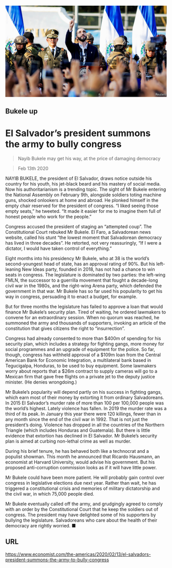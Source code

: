 ![](./images/20200215_AMP001.jpg)

## Bukele up

# El Salvador’s president summons the army to bully congress

> Nayib Bukele may get his way, at the price of damaging democracy

> Feb 13th 2020

NAYIB BUKELE, the president of El Salvador, draws notice outside his country for his youth, his jet-black beard and his mastery of social media. Now his authoritarianism is a trending topic. The sight of Mr Bukele entering the National Assembly on February 9th, alongside soldiers toting machine guns, shocked onlookers at home and abroad. He plonked himself in the empty chair reserved for the president of congress. “I liked seeing those empty seats,” he tweeted. “It made it easier for me to imagine them full of honest people who work for the people.”

Congress accused the president of staging an “attempted coup”. The Constitutional Court rebuked Mr Bukele. El Faro, a Salvadorean news website, called his stunt “the lowest moment that Salvadorean democracy has lived in three decades”. He retorted, not very reassuringly, “If I were a dictator, I would have taken control of everything.”

Eight months into his presidency Mr Bukele, who at 38 is the world’s second-youngest head of state, has an approval rating of 90%. But his left-leaning New Ideas party, founded in 2018, has not had a chance to win seats in congress. The legislature is dominated by two parties: the left-wing FMLN, the successor to a guerrilla movement that fought a decade-long civil war in the 1980s, and the right-wing Arena party, which defended the government in that war. Mr Bukele has so far used his popularity to get his way in congress, persuading it to enact a budget, for example.

But for three months the legislature has failed to approve a loan that would finance Mr Bukele’s security plan. Tired of waiting, he ordered lawmakers to convene for an extraordinary session. When no quorum was reached, he summoned the army and thousands of supporters, invoking an article of the constitution that gives citizens the right to “insurrection”.

Congress had already consented to more than $400m of spending for his security plan, which includes a strategy for fighting gangs, more money for social programmes and an upgrade of equipment for the police. So far, though, congress has withheld approval of a $109m loan from the Central American Bank for Economic Integration, a multilateral bank based in Tegucigalpa, Honduras, to be used to buy equipment. Some lawmakers worry about reports that a $26m contract to supply cameras will go to a Mexican firm that gave free flights on a private jet to the deputy justice minister. (He denies wrongdoing.)

Mr Bukele’s popularity will depend partly on his success in fighting gangs, which earn most of their money by extorting it from ordinary Salvadoreans. In 2015 El Salvador’s murder rate of more than 100 per 100,000 people was the world’s highest. Lately violence has fallen. In 2019 the murder rate was a third of its peak. In January this year there were 120 killings, fewer than in any month since the end of the civil war in 1992. That is not just the president’s doing. Violence has dropped in all the countries of the Northern Triangle (which includes Honduras and Guatemala). But there is little evidence that extortion has declined in El Salvador. Mr Bukele’s security plan is aimed at curbing non-lethal crime as well as murder.

During his brief tenure, he has behaved both like a technocrat and a populist showman. This month he announced that Ricardo Hausmann, an economist at Harvard University, would advise his government. But his proposed anti-corruption commission looks as if it will have little power.

Mr Bukele could have been more patient. He will probably gain control over congress in legislative elections due next year. Rather than wait, he has triggered a constitutional crisis and memories of military dictatorship and the civil war, in which 75,000 people died.

Mr Bukele eventually called off the army, and grudgingly agreed to comply with an order by the Constitutional Court that he keep the soldiers out of congress. The president may have delighted some of his supporters by bullying the legislature. Salvadoreans who care about the health of their democracy are rightly worried. ■

## URL

https://www.economist.com/the-americas/2020/02/13/el-salvadors-president-summons-the-army-to-bully-congress
